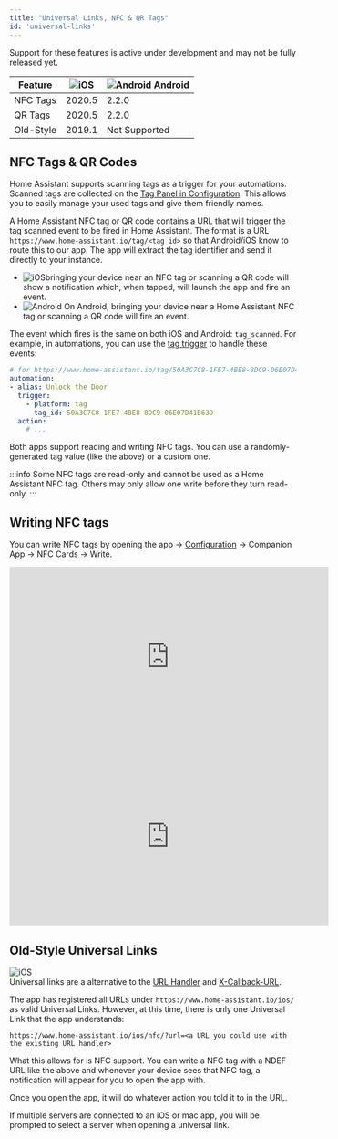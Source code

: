 ```yaml
---
title: "Universal Links, NFC & QR Tags"
id: 'universal-links'
---
```


Support for these features is active under development and may not be fully released yet.

| Feature   | ![iOS](/assets/iOS.svg) | ![Android](/assets/android.svg) Android |
| --------- | ----------------------------- | --------------------------------------- |
| NFC Tags  | 2020.5                        | 2.2.0                                   |
| QR Tags   | 2020.5                        | 2.2.0                                   |
| Old-Style | 2019.1                        | Not Supported                           |

## NFC Tags & QR Codes

Home Assistant supports scanning tags as a trigger for your automations. Scanned tags are collected on the [Tag Panel in Configuration](https://my.home-assistant.io/redirect/tags/). This allows you to easily manage your used tags and give them friendly names. 

A Home Assistant NFC tag or QR code contains a URL that will trigger the tag scanned event to be fired in Home Assistant. The format is a URL `https://www.home-assistant.io/tag/<tag id>` so that Android/iOS know to route this to our app. The app will extract the tag identifier and send it directly to your instance.

- ![iOS](/assets/iOS.svg)bringing your device near an NFC tag or scanning a QR code will show a notification which, when tapped, will launch the app and fire an event.
- ![Android](/assets/android.svg) On Android, bringing your device near a Home Assistant NFC tag or scanning a QR code will fire an event.

The event which fires is the same on both iOS and Android: `tag_scanned`. For example, in automations, you can use the [tag trigger](https://www.home-assistant.io/docs/automation/trigger/#tag-trigger) to handle these events:

```yaml
# for https://www.home-assistant.io/tag/50A3C7C8-1FE7-4BE8-8DC9-06E07D41B63D
automation:
- alias: Unlock the Door
  trigger:
    - platform: tag
      tag_id: 50A3C7C8-1FE7-4BE8-8DC9-06E07D41B63D
  action:
    # ...
```

Both apps support reading and writing NFC tags. You can use a randomly-generated tag value (like the above) or a custom one.

:::info
Some NFC tags are read-only and cannot be used as a Home Assistant NFC tag. Others may only allow one write before they turn read-only.
:::

## Writing NFC tags

You can write NFC tags by opening the app -> [Configuration](https://my.home-assistant.io/redirect/config/) -> Companion App -> NFC Cards -> Write.

<div class='videoWrapper'>
<iframe width="560" height="315" src="https://www.youtube-nocookie.com/embed/Xc120lClUgA" frameborder="0" allowfullscreen></iframe>
</div>

<div class='videoWrapper'>
<iframe width="560" height="315" src="https://www.youtube-nocookie.com/embed/xE7wm1bxRLs" frameborder="0" allowfullscreen></iframe>
</div>

## Old-Style Universal Links

![iOS](/assets/iOS.svg)<br />
Universal links are a alternative to the [URL Handler](integrations/url-handler.md) and [X-Callback-URL](integrations/x-callback-url.md).

The app has registered all URLs under `https://www.home-assistant.io/ios/` as valid Universal Links. However, at this time, there is only one Universal Link that the app understands:

`https://www.home-assistant.io/ios/nfc/?url=<a URL you could use with the existing URL handler>`

What this allows for is NFC support. You can write a NFC tag with a NDEF URL like the above and whenever your device sees that NFC tag, a notification will appear for you to open the app with.

Once you open the app, it will do whatever action you told it to in the URL.

If multiple servers are connected to an iOS or mac app, you will be prompted to select a server when opening a universal link.
